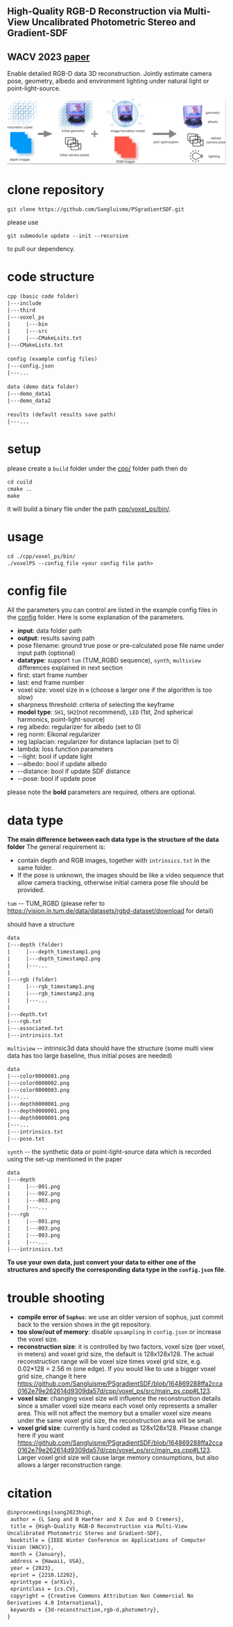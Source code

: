 ## <b>High-Quality RGB-D Reconstruction via Multi-View Uncalibrated Photometric Stereo and Gradient-SDF</b>

WACV 2023 [paper](https://arxiv.org/abs/2210.12202)
---
Enable detailed RGB-D data 3D reconstruction. Jointly estimate camera pose, geometry, albedo and environment lighting under natural light or point-light-source.

![method pipeline](pipeline.png)

# clone repository
```
git clone https://github.com/Sangluisme/PSgradientSDF.git
```
please use
```
git submodule update --init --recursive
```
to pull our dependency.

# code structure
``` 
cpp (basic code folder)
|---include
|---third
|---voxel_ps
|     |---bin
|     |---src
|     |---CMakeLsits.txt
|---CMakeLists.txt

config (example config files)
|---config.json
|---...

data (demo data folder)
|---demo_data1
|---demo_data2

results (default results save path)
|---...

```
# setup
please create a `build` folder under the [cpp/](cpp/) folder path then do 
```
cd cuild
cmake ..
make 
```
it will build a binary file under the path [cpp/voxel_ps/bin/](cpp/voxel_ps/bin/).

# usage
```
cd ./cpp/voxel_ps/bin/
./voxelPS --config_file <your config file path>
```

# config file
All the parameters you can control are listed in the example config files in the [config](config/) folder. 
Here is some explanation of the parameters.

- **input**: data folder path
- **output**: results saving path
- pose filename: ground true pose or pre-calculated pose file name under input path (optional)
- **datatype**: support `tum` (TUM_RGBD sequence), `synth`, `multiview` differences explained in next section
- first: start frame number
- last: end frame number
- voxel size: voxel size in `m` (choose a larger one if the algorithm is too slow)
- sharpness threshold: criteria of selecting the keyframe
- **model type**: `SH1`, `SH2`(not recommend), `LED` (1st, 2nd spherical harmonics, point-light-source)
- reg albedo: regularizer for albedo (set to 0)
- reg norm: Eikonal regularizer
- reg laplacian: regularizer for distance laplacian (set to 0)
- lambda: loss function parameters
- --light: bool if update light
- --albedo: bool if update albedo
- --distance: bool if update SDF distance
- --pose: bool if update pose

please note the **bold** parameters are required, others are optional.

# data type
**The main difference between each data type is the structure of the data folder**
The general requirement is:
- contain depth and RGB images, together with `intrinsics.txt` in the same folder. 
- If the pose is unknown, the images should be like a video sequence that allow camera tracking, otherwise initial camera pose file should be provided. 

`tum` -- TUM_RGBD (please refer to https://vision.in.tum.de/data/datasets/rgbd-dataset/download for detail)

should have a structure 
```
data
|---depth (folder)
|     |---depth_timestamp1.png
|     |---depth_timestamp2.png
|     |---...
|
|---rgb (folder)
|     |---rgb_timestamp1.png
|     |---rgb_timestamp2.png
|     |---...
|
|---depth.txt
|---rgb.txt
|---associated.txt
|---intrinsics.txt

```
`multiview` -- intrinsic3d data should have the structure (some multi view data has too large baseline, thus initial poses are needed)
```
data
|---color0000001.png
|---color0000002.png
|---color0000003.png
|---...
|---depth0000001.png
|---depth0000001.png
|---depth0000001.png
|---...
|---intrinsics.txt
|---pose.txt 
```
`synth` -- the synthetic data or point-light-source data which is recorded using the set-up mentioned in the paper

```
data
|---depth
|     |---001.png
|     |---002.png
|     |---003.png
|     |---...
|---rgb
|     |---001.png
|     |---003.png
|     |---003.png
|     |---...
|---intrinsics.txt
```
**To use your own data, just convert your data to either one of the structures and specify the corresponding data type in the `config.json` file**.

# trouble shooting

- **compile error of `Sophus`**: we use an older version of sophus, just commit back to the version shows in the git repository.
- **too slow/out of memory**: disable `upsampling` in `config.json` or increase the voxel size.
- **reconstruction size**: it is controlled by two factors, voxel size (per voxel, in meters) and voxel grid size, the default is 128x128x128. The actual reconstruction range will be voxel size times voxel grid size, e.g. 0.02*128 = 2.56 m (one edge). If you would like to use a bigger voxel grid size, change it here https://github.com/Sangluisme/PSgradientSDF/blob/164869288ffa2cca0162e79e262614d9309da57d/cpp/voxel_ps/src/main_ps.cpp#L123.
- **voxel size**: changing voxel size will influence the reconstruction details since a smaller voxel size means each voxel only represents a smaller area. This will not affect the memory but a smaller voxel size means under the same voxel grid size, the reconstruction area will be small.
- **voxel grid size**: currently is hard coded as 128x128x128. Please change here if you want https://github.com/Sangluisme/PSgradientSDF/blob/164869288ffa2cca0162e79e262614d9309da57d/cpp/voxel_ps/src/main_ps.cpp#L123. Larger voxel grid size will cause large memory consumptions, but also allows a larger reconstruction range.

# citation
```
@inproceedings{sang2023high,
 author = {L Sang and B Haefner and X Zuo and D Cremers},
 title = {High-Quality RGB-D Reconstruction via Multi-View Uncalibrated Photometric Stereo and Gradient-SDF},
 booktitle = {IEEE Winter Conference on Applications of Computer Vision (WACV)},
 month = {January},
 address = {Hawaii, USA},
 year = {2023},
 eprint = {2210.12202},
 eprinttype = {arXiv},
 eprintclass = {cs.CV},
 copyright = {Creative Commons Attribution Non Commercial No Derivatives 4.0 International},
 keywords = {3d-reconstruction,rgb-d,photometry},
}
```

